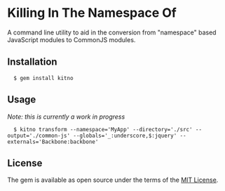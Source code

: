 # Killing In The Namespace Of

A command line utility to aid in the conversion from "namespace" based
JavaScript modules to CommonJS modules.

## Installation

```shell
  $ gem install kitno
```

## Usage

*Note: this is currently a work in progress*

```shell
  $ kitno transform --namespace='MyApp' --directory='./src' --output='./common-js' --globals='_:underscore,$:jquery' --externals='Backbone:backbone'
```

## License

The gem is available as open source under the terms of the [MIT License](http://opensource.org/licenses/MIT).

